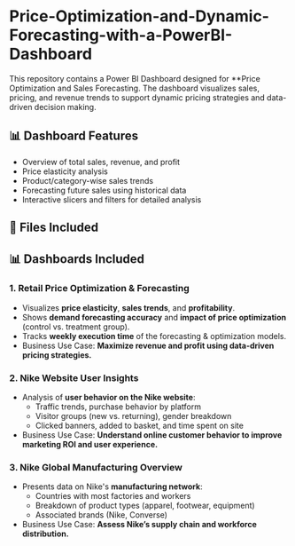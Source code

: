 # Price-Optimization-and-Dynamic-Forecasting-with-a-PowerBI-Dashboard

This repository contains a Power BI Dashboard designed for **Price Optimization and Sales Forecasting. The dashboard visualizes sales, pricing, and revenue trends to support dynamic pricing strategies and data-driven decision making.

## 📊 Dashboard Features

- Overview of total sales, revenue, and profit
- Price elasticity analysis
- Product/category-wise sales trends
- Forecasting future sales using historical data
- Interactive slicers and filters for detailed analysis

## 📁 Files Included

## 📊 Dashboards Included

### 1. Retail Price Optimization & Forecasting

- Visualizes **price elasticity**, **sales trends**, and **profitability**.
- Shows **demand forecasting accuracy** and **impact of price optimization** (control vs. treatment group).
- Tracks **weekly execution time** of the forecasting & optimization models.
- Business Use Case: **Maximize revenue and profit using data-driven pricing strategies.**

### 2. Nike Website User Insights

- Analysis of **user behavior on the Nike website**:
  - Traffic trends, purchase behavior by platform
  - Visitor groups (new vs. returning), gender breakdown
  - Clicked banners, added to basket, and time spent on site
- Business Use Case: **Understand online customer behavior to improve marketing ROI and user experience.**

### 3. Nike Global Manufacturing Overview

- Presents data on Nike's **manufacturing network**:
  - Countries with most factories and workers
  - Breakdown of product types (apparel, footwear, equipment)
  - Associated brands (Nike, Converse)
- Business Use Case: **Assess Nike’s supply chain and workforce distribution.**

